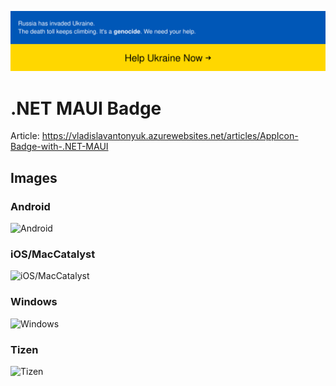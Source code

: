 [![Stand With Ukraine](https://raw.githubusercontent.com/vshymanskyy/StandWithUkraine/main/banner2-direct.svg)](https://stand-with-ukraine.pp.ua)

# .NET MAUI Badge

Article: https://vladislavantonyuk.azurewebsites.net/articles/AppIcon-Badge-with-.NET-MAUI

## Images

### Android

![Android](https://ik.imagekit.io/VladislavAntonyuk/vladislavantonyuk/articles/33/android.png)

### iOS/MacCatalyst

![iOS/MacCatalyst](https://ik.imagekit.io/VladislavAntonyuk/vladislavantonyuk/articles/33/apple.png)

### Windows

![Windows](https://ik.imagekit.io/VladislavAntonyuk/vladislavantonyuk/articles/33/windows.gif)

### Tizen

![Tizen](https://ik.imagekit.io/VladislavAntonyuk/vladislavantonyuk/articles/33/tizen.png)
